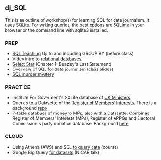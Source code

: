 ## dj_SQL

This is an outline of workshop(s) for learning SQL for data journalism. It uses SQLite. For writing queries, the best options are [SQLime](https://sqlime.org/) in your browser or the command line with sqlite3 installed. 

### PREP
- [SQL Teaching](https://www.sqlteaching.com/) Up to and including GROUP BY (before class)
- Video intro to [relational databases](https://www.youtube.com/watch?v=OqjJjpjDRLc)
- [Select Star](https://selectstarsql.com/) (Chapter 1: Beazley's Last Statement)
- Overview of SQL for data journalism (class slides)
- [SQL murder mystery](http://mystery.knightlab.com/index.html#experienced)

### PRACTICE
- Institute For Goverment's SQLite database of [UK Ministers](https://github.com/instituteforgov/ifg-ministers-database-public) 
- Queries to a Datasette of the [Register of Members' Interests](https://register-of-members-interests.datasettes.com/). There is a background [repo](https://github.com/simonw/register-of-members-interests-datasette) 
- 7-table [database of money to MPs](https://static.simonwillison.net/static/2023/sky-westminster-files.db), also with a [Datasette](https://lite.datasette.io/?sql=https://gist.github.com/simonw/ee4d5938016b10c490f7efa03c4bf185). Combines Register of Members' Interests (MPs), Register of APPGs and Electoral Commission's party donation database. Background [here](https://til.simonwillison.net/shot-scraper/scraping-flourish)

### CLOUD
- Using Athena (AWS) and SQL [to query data](https://palewi.re/docs/first-athena-query/) (course)
- Google Big Query [for datasets](https://docs.google.com/presentation/d/1KSuvk23sUVTqH6fpe367_M3W2LGAyJrMroqLZyMdILc/edit?slide=id.p#slide=id.p) (NICAR talk)

